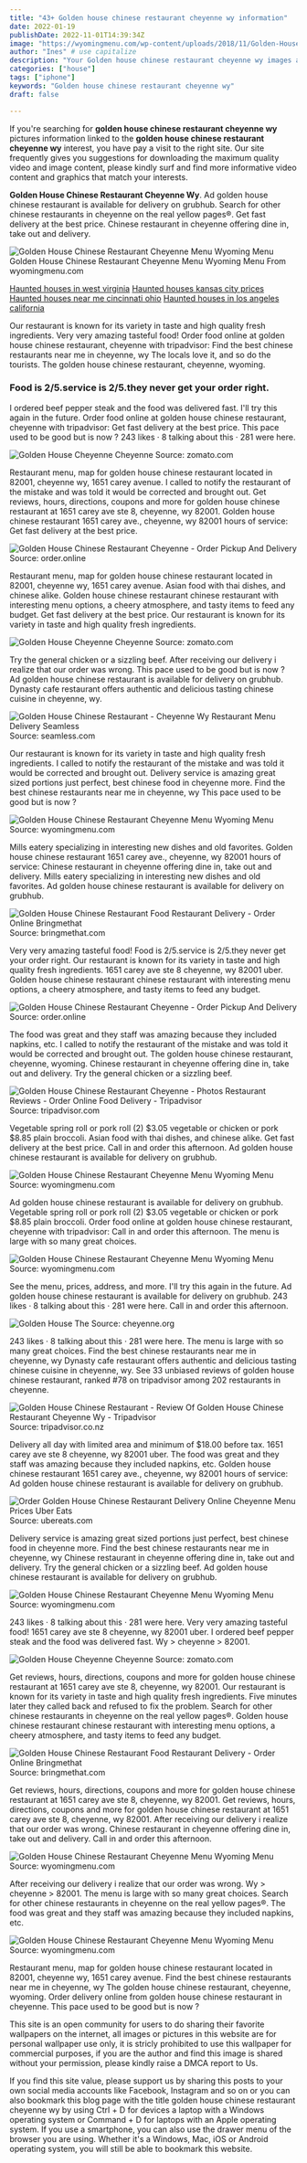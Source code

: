 ```yaml
---
title: "43+ Golden house chinese restaurant cheyenne wy information"
date: 2022-01-19
publishDate: 2022-11-01T14:39:34Z
image: "https://wyomingmenu.com/wp-content/uploads/2018/11/Golden-House-Chinese-Restaurant-Menu-003.jpg"
author: "Ines" # use capitalize
description: "Your Golden house chinese restaurant cheyenne wy images are available in this site. Golden house chinese restaurant cheyenne wy are a topic that is being searched for and liked by netizens today. You can Get the Golden house chinese restaurant cheyenne wy files here. Download all royalty-free vectors."
categories: ["house"]
tags: ["iphone"]
keywords: "Golden house chinese restaurant cheyenne wy"
draft: false

---
```


If you're searching for **golden house chinese restaurant cheyenne wy** pictures information linked to the **golden house chinese restaurant cheyenne wy** interest, you have pay a visit to the right  site.  Our site frequently  gives you  suggestions  for downloading  the maximum  quality video and image  content, please kindly surf and find more informative video content and graphics  that match your interests.

**Golden House Chinese Restaurant Cheyenne Wy**. Ad golden house chinese restaurant is available for delivery on grubhub. Search for other chinese restaurants in cheyenne on the real yellow pages®. Get fast delivery at the best price. Chinese restaurant in cheyenne offering dine in, take out and delivery.

![Golden House Chinese Restaurant Cheyenne Menu Wyoming Menu](https://wyomingmenu.com/wp-content/uploads/2018/11/Golden-House-Chinese-Restaurant-Menu.jpg "Golden House Chinese Restaurant Cheyenne Menu Wyoming Menu")
Golden House Chinese Restaurant Cheyenne Menu Wyoming Menu From wyomingmenu.com

[Haunted houses in west virginia](/haunted-houses-in-west-virginia/)
[Haunted houses kansas city prices](/haunted-houses-kansas-city-prices/)
[Haunted houses near me cincinnati ohio](/haunted-houses-near-me-cincinnati-ohio/)
[Haunted houses in los angeles california](/haunted-houses-in-los-angeles-california/)

Our restaurant is known for its variety in taste and high quality fresh ingredients. Very very amazing tasteful food! Order food online at golden house chinese restaurant, cheyenne with tripadvisor: Find the best chinese restaurants near me in cheyenne, wy The locals love it, and so do the tourists. The golden house chinese restaurant, cheyenne, wyoming.

### Food is 2/5.service is 2/5.they never get your order right.

I ordered beef pepper steak and the food was delivered fast. I&#039;ll try this again in the future. Order food online at golden house chinese restaurant, cheyenne with tripadvisor: Get fast delivery at the best price. This pace used to be good but is now ? 243 likes · 8 talking about this · 281 were here.


![Golden House Cheyenne Cheyenne](https://b.zmtcdn.com/data/reviews_photos/f09/7080257fb6d69c48366af7810aa0ff09_1479519567.jpg?fit=around|300:273&amp;crop=300:273;*,* "Golden House Cheyenne Cheyenne")
Source: zomato.com

Restaurant menu, map for golden house chinese restaurant located in 82001, cheyenne wy, 1651 carey avenue. I called to notify the restaurant of the mistake and was told it would be corrected and brought out. Get reviews, hours, directions, coupons and more for golden house chinese restaurant at 1651 carey ave ste 8, cheyenne, wy 82001. Golden house chinese restaurant 1651 carey ave., cheyenne, wy 82001 hours of service: Get fast delivery at the best price.

![Golden House Chinese Restaurant Cheyenne - Order Pickup And Delivery](https://cdn.doordash.com/media/restaurant/cover/18ef5044-a271-4527-b5f0-fe99cc831bbc.png "Golden House Chinese Restaurant Cheyenne - Order Pickup And Delivery")
Source: order.online

Restaurant menu, map for golden house chinese restaurant located in 82001, cheyenne wy, 1651 carey avenue. Asian food with thai dishes, and chinese alike. Golden house chinese restaurant chinese restaurant with interesting menu options, a cheery atmosphere, and tasty items to feed any budget. Get fast delivery at the best price. Our restaurant is known for its variety in taste and high quality fresh ingredients.

![Golden House Cheyenne Cheyenne](https://b.zmtcdn.com/data/reviews_photos/26b/4389829faa53a5f8a8b1c717eaaad26b_1479519569.jpg?fit=around|300:273&amp;crop=300:273;*,* "Golden House Cheyenne Cheyenne")
Source: zomato.com

Try the general chicken or a sizzling beef. After receiving our delivery i realize that our order was wrong. This pace used to be good but is now ? Ad golden house chinese restaurant is available for delivery on grubhub. Dynasty cafe restaurant offers authentic and delicious tasting chinese cuisine in cheyenne, wy.

![Golden House Chinese Restaurant - Cheyenne Wy Restaurant Menu Delivery Seamless](https://media-cdn.grubhub.com/image/upload/d_search:browse-images:default.jpg/w_1200,h_800,f_auto,fl_lossy,q_80,c_fit/lo7v23lwlbwfr0nmfxfr "Golden House Chinese Restaurant - Cheyenne Wy Restaurant Menu Delivery Seamless")
Source: seamless.com

Our restaurant is known for its variety in taste and high quality fresh ingredients. I called to notify the restaurant of the mistake and was told it would be corrected and brought out. Delivery service is amazing great sized portions just perfect, best chinese food in cheyenne more. Find the best chinese restaurants near me in cheyenne, wy This pace used to be good but is now ?

![Golden House Chinese Restaurant Cheyenne Menu Wyoming Menu](https://wyomingmenu.com/wp-content/uploads/2018/11/Golden-House-Chinese-Restaurant-Menu-004.jpg "Golden House Chinese Restaurant Cheyenne Menu Wyoming Menu")
Source: wyomingmenu.com

Mills eatery specializing in interesting new dishes and old favorites. Golden house chinese restaurant 1651 carey ave., cheyenne, wy 82001 hours of service: Chinese restaurant in cheyenne offering dine in, take out and delivery. Mills eatery specializing in interesting new dishes and old favorites. Ad golden house chinese restaurant is available for delivery on grubhub.

![Golden House Chinese Restaurant Food Restaurant Delivery - Order Online Bringmethat](https://bmt-prod.s3.amazonaws.com/businesses/56383/menu_pictures/image_original/2231/Chicken_.jpg "Golden House Chinese Restaurant Food Restaurant Delivery - Order Online Bringmethat")
Source: bringmethat.com

Very very amazing tasteful food! Food is 2/5.service is 2/5.they never get your order right. Our restaurant is known for its variety in taste and high quality fresh ingredients. 1651 carey ave ste 8 cheyenne, wy 82001 uber. Golden house chinese restaurant chinese restaurant with interesting menu options, a cheery atmosphere, and tasty items to feed any budget.

![Golden House Chinese Restaurant Cheyenne - Order Pickup And Delivery](https://img.cdn4dd.com/cdn-cgi/image/fit=contain,width=600,format=auto,quality=50/https://cdn.doordash.com/media/store/header/490abc97-66bf-4a5f-a598-56f6110d4c8e.jpg "Golden House Chinese Restaurant Cheyenne - Order Pickup And Delivery")
Source: order.online

The food was great and they staff was amazing because they included napkins, etc. I called to notify the restaurant of the mistake and was told it would be corrected and brought out. The golden house chinese restaurant, cheyenne, wyoming. Chinese restaurant in cheyenne offering dine in, take out and delivery. Try the general chicken or a sizzling beef.

![Golden House Chinese Restaurant Cheyenne - Photos Restaurant Reviews - Order Online Food Delivery - Tripadvisor](https://media-cdn.tripadvisor.com/media/photo-s/0f/e5/57/ed/20170714-211035-largejpg.jpg "Golden House Chinese Restaurant Cheyenne - Photos Restaurant Reviews - Order Online Food Delivery - Tripadvisor")
Source: tripadvisor.com

Vegetable spring roll or pork roll (2) $3.05 vegetable or chicken or pork $8.85 plain broccoli. Asian food with thai dishes, and chinese alike. Get fast delivery at the best price. Call in and order this afternoon. Ad golden house chinese restaurant is available for delivery on grubhub.

![Golden House Chinese Restaurant Cheyenne Menu Wyoming Menu](https://wyomingmenu.com/wp-content/uploads/2018/11/Golden-House-Chinese-Restaurant-Menu-002.jpg "Golden House Chinese Restaurant Cheyenne Menu Wyoming Menu")
Source: wyomingmenu.com

Ad golden house chinese restaurant is available for delivery on grubhub. Vegetable spring roll or pork roll (2) $3.05 vegetable or chicken or pork $8.85 plain broccoli. Order food online at golden house chinese restaurant, cheyenne with tripadvisor: Call in and order this afternoon. The menu is large with so many great choices.

![Golden House Chinese Restaurant Cheyenne Menu Wyoming Menu](https://wyomingmenu.com/wp-content/uploads/2018/11/Golden-House-Chinese-Restaurant-Menu-001.jpg "Golden House Chinese Restaurant Cheyenne Menu Wyoming Menu")
Source: wyomingmenu.com

See the menu, prices, address, and more. I&#039;ll try this again in the future. Ad golden house chinese restaurant is available for delivery on grubhub. 243 likes · 8 talking about this · 281 were here. Call in and order this afternoon.

![Golden House The](https://assets.simpleviewinc.com/simpleview/image/fetch/c_limit,h_1200,q_75,w_1200/https://assets.simpleviewinc.com/simpleview/image/upload/crm/cheyenne/golden-house_FA3B6E61-5056-B365-AB2AD8F0D688F286-fa3b6cb45056b36_fa3b6eba-5056-b365-ab7d643f94d9cbff.jpg "Golden House The")
Source: cheyenne.org

243 likes · 8 talking about this · 281 were here. The menu is large with so many great choices. Find the best chinese restaurants near me in cheyenne, wy Dynasty cafe restaurant offers authentic and delicious tasting chinese cuisine in cheyenne, wy. See 33 unbiased reviews of golden house chinese restaurant, ranked #78 on tripadvisor among 202 restaurants in cheyenne.

![Golden House Chinese Restaurant - Review Of Golden House Chinese Restaurant Cheyenne Wy - Tripadvisor](https://media-cdn.tripadvisor.com/media/photo-s/0f/e5/57/ec/20170714-211044-largejpg.jpg "Golden House Chinese Restaurant - Review Of Golden House Chinese Restaurant Cheyenne Wy - Tripadvisor")
Source: tripadvisor.co.nz

Delivery all day with limited area and minimum of $18.00 before tax. 1651 carey ave ste 8 cheyenne, wy 82001 uber. The food was great and they staff was amazing because they included napkins, etc. Golden house chinese restaurant 1651 carey ave., cheyenne, wy 82001 hours of service: Ad golden house chinese restaurant is available for delivery on grubhub.

![Order Golden House Chinese Restaurant Delivery Online Cheyenne Menu Prices Uber Eats](https://d1ralsognjng37.cloudfront.net/e42e71de-1fe2-4f83-9f1b-d465b4da4df2.jpeg "Order Golden House Chinese Restaurant Delivery Online Cheyenne Menu Prices Uber Eats")
Source: ubereats.com

Delivery service is amazing great sized portions just perfect, best chinese food in cheyenne more. Find the best chinese restaurants near me in cheyenne, wy Chinese restaurant in cheyenne offering dine in, take out and delivery. Try the general chicken or a sizzling beef. Ad golden house chinese restaurant is available for delivery on grubhub.

![Golden House Chinese Restaurant Cheyenne Menu Wyoming Menu](https://wyomingmenu.com/wp-content/uploads/2018/11/Golden-House-Chinese-Restaurant-Menu-005.jpg "Golden House Chinese Restaurant Cheyenne Menu Wyoming Menu")
Source: wyomingmenu.com

243 likes · 8 talking about this · 281 were here. Very very amazing tasteful food! 1651 carey ave ste 8 cheyenne, wy 82001 uber. I ordered beef pepper steak and the food was delivered fast. Wy &gt; cheyenne &gt; 82001.

![Golden House Cheyenne Cheyenne](https://b.zmtcdn.com/data/reviews_photos/6a4/7724d7ef99f9b400a04feaea727cb6a4_1479519571.jpg?fit=around|771.75:416.25&amp;crop=771.75:416.25;*,* "Golden House Cheyenne Cheyenne")
Source: zomato.com

Get reviews, hours, directions, coupons and more for golden house chinese restaurant at 1651 carey ave ste 8, cheyenne, wy 82001. Our restaurant is known for its variety in taste and high quality fresh ingredients. Five minutes later they called back and refused to fix the problem. Search for other chinese restaurants in cheyenne on the real yellow pages®. Golden house chinese restaurant chinese restaurant with interesting menu options, a cheery atmosphere, and tasty items to feed any budget.

![Golden House Chinese Restaurant Food Restaurant Delivery - Order Online Bringmethat](https://bmt-prod.s3.amazonaws.com/businesses/56383/menu_pictures/image_original/4875/Meat_Spring_Roll.jpg "Golden House Chinese Restaurant Food Restaurant Delivery - Order Online Bringmethat")
Source: bringmethat.com

Get reviews, hours, directions, coupons and more for golden house chinese restaurant at 1651 carey ave ste 8, cheyenne, wy 82001. Get reviews, hours, directions, coupons and more for golden house chinese restaurant at 1651 carey ave ste 8, cheyenne, wy 82001. After receiving our delivery i realize that our order was wrong. Chinese restaurant in cheyenne offering dine in, take out and delivery. Call in and order this afternoon.

![Golden House Chinese Restaurant Cheyenne Menu Wyoming Menu](https://wyomingmenu.com/wp-content/uploads/2018/11/Golden-House-Chinese-Restaurant-Menu.jpg "Golden House Chinese Restaurant Cheyenne Menu Wyoming Menu")
Source: wyomingmenu.com

After receiving our delivery i realize that our order was wrong. Wy &gt; cheyenne &gt; 82001. The menu is large with so many great choices. Search for other chinese restaurants in cheyenne on the real yellow pages®. The food was great and they staff was amazing because they included napkins, etc.

![Golden House Chinese Restaurant Cheyenne Menu Wyoming Menu](https://wyomingmenu.com/wp-content/uploads/2018/11/Golden-House-Chinese-Restaurant-Menu-003.jpg "Golden House Chinese Restaurant Cheyenne Menu Wyoming Menu")
Source: wyomingmenu.com

Restaurant menu, map for golden house chinese restaurant located in 82001, cheyenne wy, 1651 carey avenue. Find the best chinese restaurants near me in cheyenne, wy The golden house chinese restaurant, cheyenne, wyoming. Order delivery online from golden house chinese restaurant in cheyenne. This pace used to be good but is now ?

This site is an open community for users to do sharing their favorite wallpapers on the internet, all images or pictures in this website are for personal wallpaper use only, it is stricly prohibited to use this wallpaper for commercial purposes, if you are the author and find this image is shared without your permission, please kindly raise a DMCA report to Us.

If you find this site value, please support us by sharing this posts to your own social media accounts like Facebook, Instagram and so on or you can also bookmark this blog page with the title golden house chinese restaurant cheyenne wy by using Ctrl + D for devices a laptop with a Windows operating system or Command + D for laptops with an Apple operating system. If you use a smartphone, you can also use the drawer menu of the browser you are using. Whether it's a Windows, Mac, iOS or Android operating system, you will still be able to bookmark this website.
